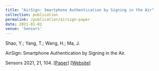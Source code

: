 ```yaml
---
title: "AirSign: Smartphone Authentication by Signing in the Air"
collection: publication
permalink: /publication/airsign-paper
date: 2021-01-01
venue: 'Sensors'
---
```

Shao, Y.; Yang, T.; Wang, H.; Ma, J. 

AirSign: Smartphone Authentication by Signing in the Air.

Sensors 2021, 21, 104. [[Paper](/files/sensors-21-00104.pdf)] [[Website](https://www.mdpi.com/1424-8220/21/1/104)]
